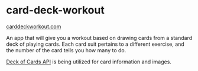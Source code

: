 # card-deck-workout

[carddeckworkout.com](https://www.carddeckworkout.com)

An app that will give you a workout based on drawing cards from a standard deck of playing cards. Each card suit pertains to a different exercise, and the number of the card tells you how many to do.

[Deck of Cards API](http://deckofcardsapi.com/) is being utilized for card information and images. 
